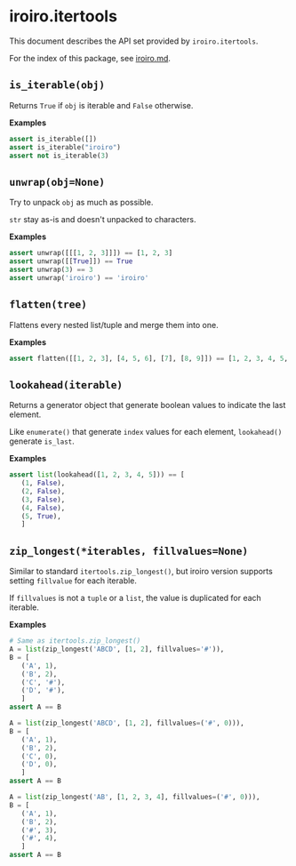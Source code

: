 # iroiro.itertools

This document describes the API set provided by `iroiro.itertools`.

For the index of this package, see [iroiro.md](iroiro.md).


## `is_iterable(obj)`

Returns `True` if `obj` is iterable and `False` otherwise.

__Examples__
```python
assert is_iterable([])
assert is_iterable("iroiro")
assert not is_iterable(3)
```


## `unwrap(obj=None)`

Try to unpack `obj` as much as possible.

`str` stay as-is and doesn't unpacked to characters.

__Examples__
```python
assert unwrap([[[1, 2, 3]]]) == [1, 2, 3]
assert unwrap([[True]]) == True
assert unwrap(3) == 3
assert unwrap('iroiro') == 'iroiro'
```


## `flatten(tree)`

Flattens every nested list/tuple and merge them into one.

__Examples__
```python
assert flatten([[1, 2, 3], [4, 5, 6], [7], [8, 9]]) == [1, 2, 3, 4, 5, 6, 7, 8, 9]
```


## `lookahead(iterable)`

Returns a generator object that generate boolean values to indicate the last element.

Like `enumerate()` that generate `index` values for each element,
`lookahead()` generate `is_last`.

__Examples__
```python
assert list(lookahead([1, 2, 3, 4, 5])) == [
   (1, False),
   (2, False),
   (3, False),
   (4, False),
   (5, True),
   ]
```


## `zip_longest(*iterables, fillvalues=None)`

Similar to standard `itertools.zip_longest()`, but iroiro version supports
setting `fillvalue` for each iterable.

If `fillvalues` is not a `tuple` or a `list`, the value is duplicated for each iterable.

__Examples__
```python
# Same as itertools.zip_longest()
A = list(zip_longest('ABCD', [1, 2], fillvalues='#')),
B = [
   ('A', 1),
   ('B', 2),
   ('C', '#'),
   ('D', '#'),
   ]
assert A == B

A = list(zip_longest('ABCD', [1, 2], fillvalues=('#', 0))),
B = [
   ('A', 1),
   ('B', 2),
   ('C', 0),
   ('D', 0),
   ]
assert A == B

A = list(zip_longest('AB', [1, 2, 3, 4], fillvalues=('#', 0))),
B = [
   ('A', 1),
   ('B', 2),
   ('#', 3),
   ('#', 4),
   ]
assert A == B
```
